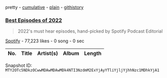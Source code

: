 pretty - [cumulative](/playlists/cumulative/37i9dQZF1DXdlkPQJ1PlTQ.md) - [plain](/playlists/plain/37i9dQZF1DXdlkPQJ1PlTQ) - [githistory](https://github.githistory.xyz/mackorone/spotify-playlist-archive/blob/main/playlists/plain/37i9dQZF1DXdlkPQJ1PlTQ)

### [Best Episodes of 2022](https://open.spotify.com/playlist/37i9dQZF1DXdlkPQJ1PlTQ)

> 2022's must hear episodes, hand\-picked by Spotify Podcast Editorial

[Spotify](https://open.spotify.com/user/spotify) - 77,223 likes - 0 song - 0 sec

| No. | Title | Artist(s) | Album | Length |
|---|---|---|---|---|

Snapshot ID: `MTY2OTc5NDkzOCwwMDAwMDAwMDk4NTI3NzdmM2ExYjAyYTliYjljYjhhNzc1MDhkYjA1`
